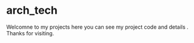 # arch_tech
Welcomne to my projects 
here you  can see my project code and details .
Thanks for visiting. 
